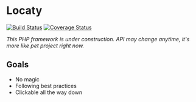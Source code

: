 # Locaty

[![Build Status](https://travis-ci.org/locaty/locaty.svg?branch=master)](https://travis-ci.org/locaty/locaty?branch=master)
[![Coverage Status](https://coveralls.io/repos/github/locaty/locaty/badge.svg?branch=master)](https://coveralls.io/github/locaty/locaty?branch=master)

_This PHP framework is under construction. API may change anytime, it's more like
pet project right now._

## Goals

* No magic
* Following best practices
* Clickable all the way down
